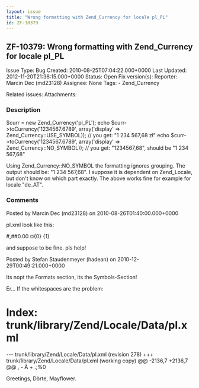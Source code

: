 ```yaml
---
layout: issue
title: "Wrong formatting with Zend_Currency for locale pl_PL"
id: ZF-10379
---
```


ZF-10379: Wrong formatting with Zend\_Currency for locale pl\_PL
----------------------------------------------------------------

 Issue Type: Bug Created: 2010-08-25T07:04:22.000+0000 Last Updated: 2012-11-20T21:38:15.000+0000 Status: Open Fix version(s): 
 Reporter:  Marcin Dec (md23128)  Assignee:  None  Tags: - Zend\_Currency
 
 Related issues: 
 Attachments: 
### Description

$curr = new Zend\_Currency('pl\_PL'); echo $curr->toCurrency('1234567.6789', array('display' => Zend\_Currency::USE\_SYMBOL)); // you get: "1 234 567,68 zł" echo $curr->toCurrency('1234567.6789', array('display' => Zend\_Currency::NO\_SYMBOL)); // you get: "1234567,68", should be "1 234 567,68"

Using Zend\_Currency::NO\_SYMBOL the formatting ignores grouping. The output should be: "1 234 567,68". I suppose it is dependent on Zend\_Locale, but don't know on which part exactly. The above works fine for example for locale "de\_AT".

 

 

### Comments

Posted by Marcin Dec (md23128) on 2010-08-26T01:40:00.000+0000

pl.xml look like this:

\#,##0.00 ¤{0} {1}

and suppose to be fine. pls help!

 

 

Posted by Stefan Staudenmeyer (hadean) on 2010-12-29T00:49:21.000+0000

Its nopt the Formats section, its the Symbols-Section!

Er... If the whitespaces are the problem:

Index: trunk/library/Zend/Locale/Data/pl.xml
============================================

--- trunk/library/Zend/Locale/Data/pl.xml (revision 278) +++ trunk/library/Zend/Locale/Data/pl.xml (working copy) @@ -2136,7 +2136,7 @@ , - Â + .;%0

Greetings, Dörte, Mayflower.

 

 